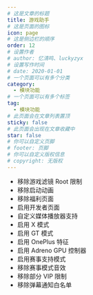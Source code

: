 ```yaml
---
# 这是文章的标题
title: 游戏助手
# 这是页面的图标
icon: page
# 这是侧边栏的顺序
order: 12
# 设置作者
# author: 忆清鸣、luckyzyx
# 设置写作时间
# date: 2020-01-01
# 一个页面可以有多个分类
category:
  - 模块功能
# 一个页面可以有多个标签
tag:
  - 模块功能
# 此页面会在文章列表置顶
sticky: false
# 此页面会出现在文章收藏中
star: false
# 你可以自定义页脚
# footer: 页脚
# 你可以自定义版权信息
# copyright: 无版权
---
```


- 移除游戏滤镜 Root 限制
- 移除启动动画
- 移除福利页面
- 启用开发者页面
- 自定义媒体播放器支持
- 启用 X 模式
- 启用 GT 模式
- 启用 OnePlus 特征
- 启用 Adreno GPU 控制器
- 启用赛事支持模式
- 移除赛事模式音效
- 移除部分 VIP 限制
- 移除弹幕通知白名单
